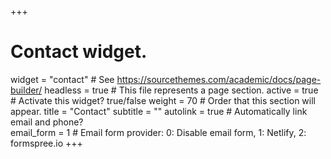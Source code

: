 +++
# Contact widget.
widget         = "contact"  # See https://sourcethemes.com/academic/docs/page-builder/
headless       = true       # This file represents a page section.
active         = true       # Activate this widget? true/false
weight         = 70         # Order that this section will appear.
title          = "Contact"
subtitle       = ""
autolink       = true       # Automatically link email and phone?  
email_form     = 1          # Email form provider: 0: Disable email form, 1: Netlify, 2: formspree.io
+++
